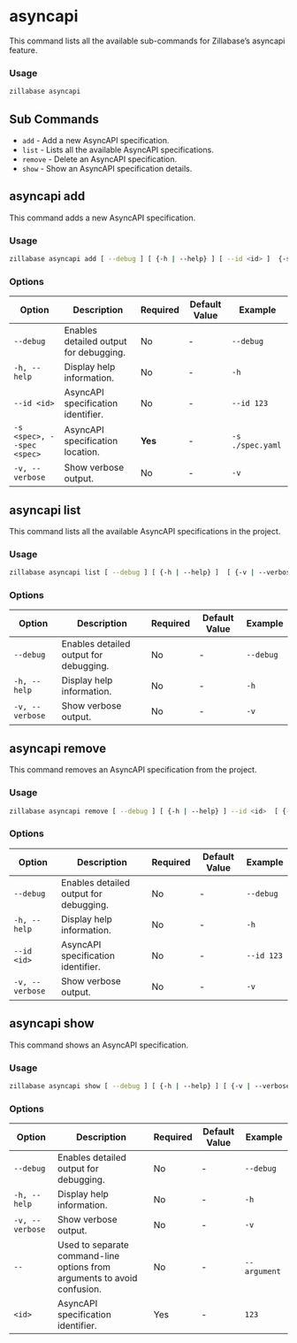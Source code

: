 # asyncapi

This command lists all the available sub-commands for Zillabase’s asyncapi feature.


### Usage

```sh
zillabase asyncapi
```


## Sub Commands

- `add` - Add a new AsyncAPI specification.
- `list` - Lists all the available AsyncAPI specifications.
- `remove` - Delete an AsyncAPI specification.
- `show` - Show an AsyncAPI specification details.


## asyncapi add

This command adds a new AsyncAPI specification.


### Usage

```sh
zillabase asyncapi add [ --debug ] [ {-h | --help} ] [ --id <id> ]  {-s | --spec} <spec> [ {-v | --verbose} ]
```

### Options

| Option                     | Description                            | Required | Default Value | Example          |
| -------------------------- | -------------------------------------- | -------- | ------------- | ---------------- |
| `--debug`                  | Enables detailed output for debugging. | No       | -             | `--debug`        |
| `-h, --help`               | Display help information.              | No       | -             | `-h`             |
| `--id <id>`                | AsyncAPI specification identifier.     | No       | -             | `--id 123`       |
| `-s <spec>, --spec <spec>` | AsyncAPI specification location.       | **Yes**  | -             | `-s ./spec.yaml` |
| `-v, --verbose`            | Show verbose output.                   | No       | -             | `-v`             |


## asyncapi list

This command lists all the available AsyncAPI specifications in the project.


### Usage

```sh
zillabase asyncapi list [ --debug ] [ {-h | --help} ]  [ {-v | --verbose} ]
```


### Options

| Option          | Description                            | Required | Default Value | Example   |
| --------------- | -------------------------------------- | -------- | ------------- | --------- |
| `--debug`       | Enables detailed output for debugging. | No       | -             | `--debug` |
| `-h, --help`    | Display help information.              | No       | -             | `-h`      |
| `-v, --verbose` | Show verbose output.                   | No       | -             | `-v`      |


## asyncapi remove

This command removes an AsyncAPI specification from the project.


### Usage

```sh
zillabase asyncapi remove [ --debug ] [ {-h | --help} ] --id <id>  [ {-v | --verbose} ]
```


### Options

| Option          | Description                            | Required | Default Value | Example    |
| --------------- | -------------------------------------- | -------- | ------------- | ---------- |
| `--debug`       | Enables detailed output for debugging. | No       | -             | `--debug`  |
| `-h, --help`    | Display help information.              | No       | -             | `-h`       |
| `--id <id>`     | AsyncAPI specification identifier.     | No       | -             | `--id 123` |
| `-v, --verbose` | Show verbose output.                   | No       | -             | `-v`       |


## asyncapi show

This command shows an AsyncAPI specification.


### Usage

```sh
zillabase asyncapi show [ --debug ] [ {-h | --help} ] [ {-v | --verbose} ] [--] <id>
```


### Options

| Option          | Description                                                              | Required | Default Value | Example       |
| --------------- | ------------------------------------------------------------------------ | -------- | ------------- | ------------- |
| `--debug`       | Enables detailed output for debugging.                                   | No       | -             | `--debug`     |
| `-h, --help`    | Display help information.                                                | No       | -             | `-h`          |
| `-v, --verbose` | Show verbose output.                                                     | No       | -             | `-v`          |
| `--`            | Used to separate command-line options from arguments to avoid confusion. | No       | -             | `-- argument` |
| `<id>`          | AsyncAPI specification identifier.                                       | Yes      | -             | `123`         |

